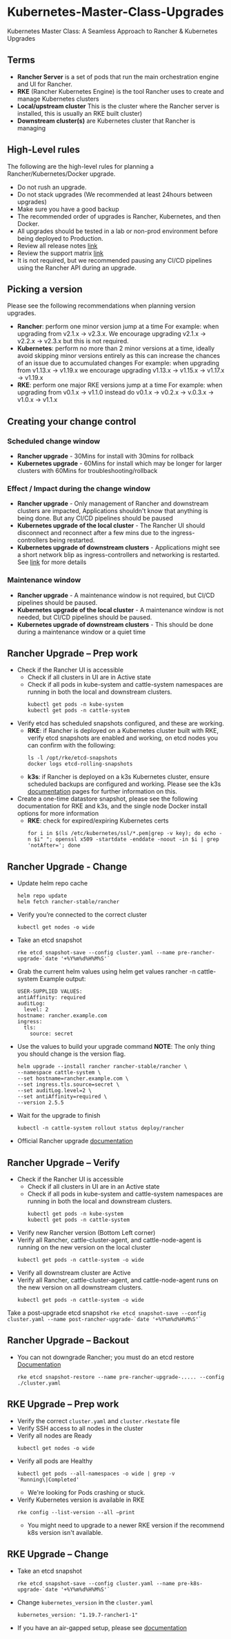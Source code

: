 # Kubernetes-Master-Class-Upgrades
Kubernetes Master Class: A Seamless Approach to Rancher &amp; Kubernetes Upgrades

## Terms
- **Rancher Server** is a set of pods that run the main orchestration engine and UI for Rancher.
- **RKE** (Rancher Kubernetes Engine) is the tool Rancher uses to create and manage Kubernetes clusters
- **Local/upstream cluster** This is the cluster where the Rancher server is installed, this is usually an RKE built cluster)
- **Downstream cluster(s)** are Kubernetes cluster that Rancher is managing

## High-Level rules
The following are the high-level rules for planning a Rancher/Kubernetes/Docker upgrade.
- Do not rush an upgrade.
- Do not stack upgrades (We recommended at least 24hours between upgrades)
- Make sure you have a good backup
- The recommended order of upgrades is Rancher, Kubernetes, and then Docker.
- All upgrades should be tested in a lab or non-prod environment before being deployed to Production.
- Review all release notes [link](https://github.com/rancher/rancher/releases/tag/v2.5.5)
- Review the support matrix [link](https://rancher.com/support-maintenance-terms/all-supported-versions/rancher-v2.5.5/)
- It is not required, but we recommended pausing any CI/CD pipelines using the Rancher API during an upgrade.

## Picking a version
Please see the following recommendations when planning version upgrades.
- **Rancher**: perform one minor version jump at a time
For example: when upgrading from v2.1.x -> v2.3.x. We encourage upgrading v2.1.x -> v2.2.x -> v2.3.x but this is not required.
- **Kubernetes**: perform no more than 2 minor versions at a time, ideally avoid skipping minor versions entirely as this can increase the chances of an issue due to accumulated changes
For example: when upgrading from v1.13.x -> v1.19.x we encourage upgrading v1.13.x -> v1.15.x -> v1.17.x -> v1.19.x
- **RKE**: perform one major RKE versions jump at a time
For example: when upgrading from v0.1.x -> v1.1.0 instead do v0.1.x -> v0.2.x -> v.0.3.x -> v1.0.x -> v1.1.x


## Creating your change control

### Scheduled change window
- **Rancher upgrade** - 30Mins for install with 30mins for rollback
- **Kubernetes upgrade** - 60Mins for install which may be longer for larger clusters with 60Mins for troubleshooting/rollback

### Effect / Impact during the change window
- **Rancher upgrade** - Only management of Rancher and downstream clusters are impacted, Applications shouldn't know that anything is being done. But any CI/CD pipelines should be paused
- **Kubernetes upgrade of the local cluster** - The Rancher UI should disconnect and reconnect after a few mins due to the ingress-controllers being restarted.
- **Kubernetes upgrade of downstream clusters** - Applications might see a short network blip as ingress-controllers and networking is restarted. See [link](https://rancher.com/blog/2020/zero-downtime/) for more details

### Maintenance window
- **Rancher upgrade** - A maintenance window is not required, but CI/CD pipelines should be paused.
- **Kubernetes upgrade of the local cluster** - A maintenance window is not needed, but CI/CD pipelines should be paused.
- **Kubernetes upgrade of downstream clusters** - This should be done during a maintenance window or a quiet time

## Rancher Upgrade – Prep work
- Check if the Rancher UI is accessible
    - Check if all clusters in UI are in Active state
    - Check if all pods in kube-system and cattle-system namespaces are running in both the local and downstream clusters.
        ```
        kubectl get pods -n kube-system
        kubectl get pods -n cattle-system
        ```
- Verify etcd has scheduled snapshots configured, and these are working.
    - **RKE**: if Rancher is deployed on a Kubernetes cluster built with RKE, verify etcd snapshots are enabled and working, on etcd nodes you can confirm with the following:
        ```
        ls -l /opt/rke/etcd-snapshots
        docker logs etcd-rolling-snapshots
        ```
    - **k3s**: if Rancher is deployed on a k3s Kubernetes cluster, ensure scheduled backups are configured and working. Please see the k3s [documentation](https://rancher.com/docs/k3s/latest/en/) pages for further information on this.
- Create a one-time datastore snapshot, please see the following documentation for RKE and k3s, and the single node Docker install options for more information
    - **RKE**: check for expired/expiring Kubernetes certs
        ```
        for i in $(ls /etc/kubernetes/ssl/*.pem|grep -v key); do echo -n $i" "; openssl x509 -startdate -enddate -noout -in $i | grep 'notAfter='; done
        ```

## Rancher Upgrade - Change
- Update helm repo cache
    ```
    helm repo update
    helm fetch rancher-stable/rancher
    ```
- Verify you’re connected to the correct cluster
    ```
    kubectl get nodes -o wide
    ```
- Take an etcd snapshot
    ```
    rke etcd snapshot-save --config cluster.yaml --name pre-rancher-upgrade-`date '+%Y%m%d%H%M%S'`
    ```    
- Grab the current helm values using helm get values rancher -n cattle-system
    Example output:
    ```
    USER-SUPPLIED VALUES:
    antiAffinity: required
    auditLog:
      level: 2
    hostname: rancher.example.com
    ingress:
      tls:
        source: secret
    ```
- Use the values to build your upgrade command
    **NOTE**: The only thing you should change is the version flag.
    ```
    helm upgrade --install rancher rancher-stable/rancher \
    --namespace cattle-system \
    --set hostname=rancher.example.com \
    --set ingress.tls.source=secret \
    --set auditLog.level=2 \
    --set antiAffinity=required \
    --version 2.5.5
    ```
- Wait for the upgrade to finish
    ```
    kubectl -n cattle-system rollout status deploy/rancher
    ```
- Official Rancher upgrade [documentation](https://rancher.com/docs/rancher/v2.x/en/installation/install-rancher-on-k8s/upgrades/)

## Rancher Upgrade – Verify
- Check if the Rancher UI is accessible
    - Check if all clusters in UI are in an Active state
    - Check if all pods in kube-system and cattle-system namespaces are running in both the local and downstream clusters.
        ```
        kubectl get pods -n kube-system
        kubectl get pods -n cattle-system
        ```
- Verify new Rancher version (Bottom Left corner)
- Verify all Rancher, cattle-cluster-agent, and cattle-node-agent is running on the new version on the local cluster
    ```
    kubectl get pods -n cattle-system -o wide
    ```
- Verify all downstream cluster are Active
- Verify all Rancher, cattle-cluster-agent, and cattle-node-agent runs on the new version on all downstream clusters.
    ```
    kubectl get pods -n cattle-system -o wide
    ```
Take a post-upgrade etcd snapshot
    ```
    rke etcd snapshot-save --config cluster.yaml --name post-rancher-upgrade-`date '+%Y%m%d%H%M%S'`
    ```

## Rancher Upgrade – Backout
- You can not downgrade Rancher; you must do an etcd restore [Documentation](https://rancher.com/docs/rke/latest/en/etcd-snapshots/restoring-from-backup/)
    ```
    rke etcd snapshot-restore --name pre-rancher-upgrade-..... --config ./cluster.yaml
    ```

## RKE Upgrade – Prep work
- Verify the correct `cluster.yaml` and `cluster.rkestate` file
- Verify SSH access to all nodes in the cluster
- Verify all nodes are Ready
    ```
    kubectl get nodes -o wide
    ```
- Verify all pods are Healthy
    ```
    kubectl get pods --all-namespaces -o wide | grep -v 'Running\|Completed'
    ```
    - We're looking for Pods crashing or stuck.
- Verify Kubernetes version is available in RKE
    ```
    rke config --list-version --all –print
    ```
    - You might need to upgrade to a newer RKE version if the recommend k8s version isn't available.

## RKE Upgrade – Change
- Take an etcd snapshot
    ```
    rke etcd snapshot-save --config cluster.yaml --name pre-k8s-upgrade-`date '+%Y%m%d%H%M%S'`
    ```
- Change `kubernetes_version` in the `cluster.yaml`
    ```
    kubernetes_version: "1.19.7-rancher1-1"
    ```
- If you have an air-gapped setup, please see [documentation](https://rancher.com/docs/rke/latest/en/config-options/system-images/)
